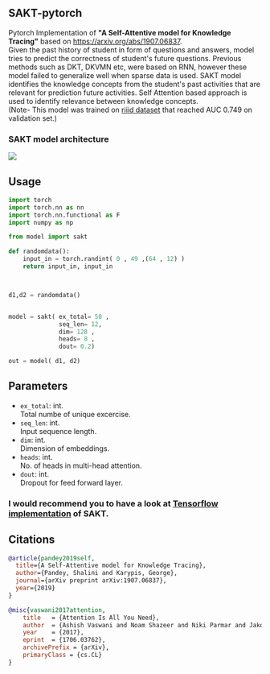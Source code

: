 ## SAKT-pytorch  
Pytorch Implementation of **"A Self-Attentive model for Knowledge Tracing"** based on https://arxiv.org/abs/1907.06837.    
Given the past history of student in form of questions and answers, model tries to predict the correctness of student's future questions. Previous methods such as DKT, DKVMN etc, were based on RNN, however these model failed to generalize well when sparse data is used. SAKT model identifies the knowledge concepts from the student's past activities that are relevant for prediction future activities. Self Attention based approach is used to identify relevance between knowledge concepts.  
(Note- This model was trained on [riiid dataset](https://www.kaggle.com/c/riiid-test-answer-prediction) that reached AUC 0.749 on validation set.)
### SAKT model architecture  
  
<img src="https://github.com/arshadshk/SAKT-pytorch/from_paper.jpg">
  
## Usage 
```python
import torch
import torch.nn as nn
import torch.nn.functional as F
import numpy as np

from model import sakt

def randomdata():
    input_in = torch.randint( 0 , 49 ,(64 , 12) )
    return input_in, input_in



d1,d2 = randomdata()


model = sakt( ex_total= 50 , 
              seq_len= 12, 
              dim= 128 ,
              heads= 8 ,
              dout= 0.2)

out = model( d1, d2)


```
## Parameters
- `ex_total`: int.  
Total numbe of unique excercise.
- `seq_len`: int.  
Input sequence length.  
- `dim`: int.  
Dimension of embeddings.
- `heads`: int.  
No. of heads in multi-head attention.    
- `dout`: int.  
Dropout for feed forward layer.  


###  I would recommend you to have a look at [Tensorflow implementation](https://github.com/shalini1194/SAKT) of SAKT.


## Citations

```bibtex
@article{pandey2019self,
  title={A Self-Attentive model for Knowledge Tracing},
  author={Pandey, Shalini and Karypis, George},
  journal={arXiv preprint arXiv:1907.06837},
  year={2019}
}
```

```bibtex
@misc{vaswani2017attention,
    title   = {Attention Is All You Need},
    author  = {Ashish Vaswani and Noam Shazeer and Niki Parmar and Jakob Uszkoreit and Llion Jones and Aidan N. Gomez and Lukasz Kaiser and Illia Polosukhin},
    year    = {2017},
    eprint  = {1706.03762},
    archivePrefix = {arXiv},
    primaryClass = {cs.CL}
}
```



